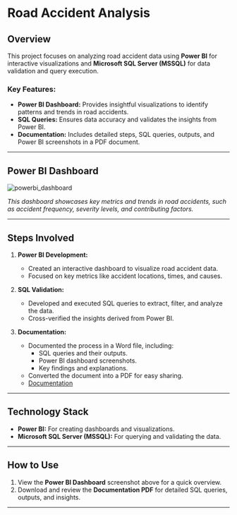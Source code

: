 # Road Accident Analysis

## Overview
This project focuses on analyzing road accident data using **Power BI** for interactive visualizations and **Microsoft SQL Server (MSSQL)** for data validation and query execution. 

### Key Features:
- **Power BI Dashboard:** Provides insightful visualizations to identify patterns and trends in road accidents.
- **SQL Queries:** Ensures data accuracy and validates the insights from Power BI.
- **Documentation:** Includes detailed steps, SQL queries, outputs, and Power BI screenshots in a PDF document.

---

## Power BI Dashboard
![powerbi_dashboard](https://github.com/user-attachments/assets/2deb57eb-1883-4fee-846d-f6852bcc9125)


*This dashboard showcases key metrics and trends in road accidents, such as accident frequency, severity levels, and contributing factors.*

---

## Steps Involved
1. **Power BI Development:**
   - Created an interactive dashboard to visualize road accident data.
   - Focused on key metrics like accident locations, times, and causes.

2. **SQL Validation:**
   - Developed and executed SQL queries to extract, filter, and analyze the data.
   - Cross-verified the insights derived from Power BI.

3. **Documentation:**
   - Documented the process in a Word file, including:
     - SQL queries and their outputs.
     - Power BI dashboard screenshots.
     - Key findings and explanations.
   - Converted the document into a PDF for easy sharing.
   -   [Documentation](./documentation/report.pdf)


---

## Technology Stack
- **Power BI:** For creating dashboards and visualizations.
- **Microsoft SQL Server (MSSQL):** For querying and validating the data.

---

## How to Use
1. View the **Power BI Dashboard** screenshot above for a quick overview.
2. Download and review the **Documentation PDF** for detailed SQL queries, outputs, and insights.

---


